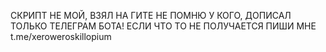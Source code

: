 СКРИПТ НЕ МОЙ, ВЗЯЛ НА ГИТЕ НЕ ПОМНЮ У КОГО, ДОПИСАЛ ТОЛЬКО ТЕЛЕГРАМ БОТА!
ЕСЛИ ЧТО ТО НЕ ПОЛУЧАЕТСЯ ПИШИ МНЕ t.me/xeroweroskillopium